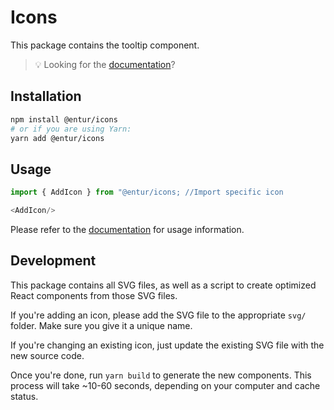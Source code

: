 # Icons

This package contains the tooltip component.

> 💡 Looking for the [documentation](https://design.entur.org/komponenter/ikoner)?

## Installation

```sh
npm install @entur/icons
# or if you are using Yarn:
yarn add @entur/icons
```

## Usage

```js
import { AddIcon } from "@entur/icons; //Import specific icon

<AddIcon/>
```

Please refer to the [documentation](https://design.entur.org/komponenter/ikoner) for usage information.

## Development

This package contains all SVG files, as well as a script to create optimized React components from those SVG files.

If you're adding an icon, please add the SVG file to the appropriate `svg/` folder. Make sure you give it a unique name.

If you're changing an existing icon, just update the existing SVG file with the new source code.

Once you're done, run `yarn build` to generate the new components. This process will take ~10-60 seconds, depending on your computer and cache status.
